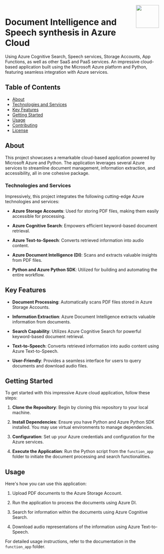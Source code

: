 <img src="https://github.com/a-vishniavetski/azure-pdf-wav-pipeline/assets/132013288/f919ade1-95b2-4fc8-95ce-52e5389b8529" align="right" height="75">

# Document Intelligence and Speech synthesis in Azure Cloud
Using Azure Cognitive Search, Speech services, Storage Accounts, App Functions, as well as other SaaS and PaaS services.
An impressive cloud-based application built using the Microsoft Azure platform and Python, featuring seamless integration with Azure services.

## Table of Contents

- [About](#about)
- [Technologies and Services](#technologies-and-services)
- [Key Features](#key-features)
- [Getting Started](#getting-started)
- [Usage](#usage)
- [Contributing](#contributing)
- [License](#license)

## About

This project showcases a remarkable cloud-based application powered by Microsoft Azure and Python. The application leverages several Azure services to streamline document management, information extraction, and accessibility, all in one cohesive package.

### Technologies and Services

Impressively, this project integrates the following cutting-edge Azure technologies and services:

- **Azure Storage Accounts**: Used for storing PDF files, making them easily accessible for processing.

- **Azure Cognitive Search**: Empowers efficient keyword-based document retrieval.

- **Azure Text-to-Speech**: Converts retrieved information into audio content.

- **Azure Document Intelligence (DI)**: Scans and extracts valuable insights from PDF files.

- **Python and Azure Python SDK**: Utilized for building and automating the entire workflow.

## Key Features

- **Document Processing**: Automatically scans PDF files stored in Azure Storage Accounts.

- **Information Extraction**: Azure Document Intelligence extracts valuable information from documents.

- **Search Capability**: Utilizes Azure Cognitive Search for powerful keyword-based document retrieval.

- **Text-to-Speech**: Converts retrieved information into audio content using Azure Text-to-Speech.

- **User-Friendly**: Provides a seamless interface for users to query documents and download audio files.

## Getting Started

To get started with this impressive Azure cloud application, follow these steps:

1. **Clone the Repository**: Begin by cloning this repository to your local machine.

2. **Install Dependencies**: Ensure you have Python and Azure Python SDK installed. You may use virtual environments to manage dependencies.

3. **Configuration**: Set up your Azure credentials and configuration for the Azure services.

4. **Execute the Application**: Run the Python script from the `function_app` folder to initiate the document processing and search functionalities.

## Usage

Here's how you can use this application:

1. Upload PDF documents to the Azure Storage Account.

2. Run the application to process the documents using Azure DI.

3. Search for information within the documents using Azure Cognitive Search.

4. Download audio representations of the information using Azure Text-to-Speech.

For detailed usage instructions, refer to the documentation in the `function_app` folder.
